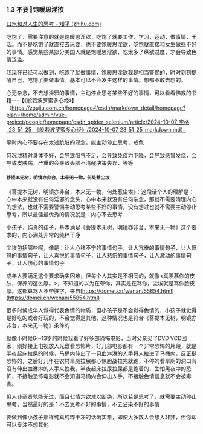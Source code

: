 
### 1.3 不要🙅饱暖思淫欲
[口水和对人生的思考 - 知乎 (zhihu.com)](https://zhuanlan.zhihu.com/p/652905285)

吃饱了，需要注意的就是饱暖思淫欲，吃饱了就要工作，学习，运动，做事情，干活。而不是吃饱了就直接去玩耍，也不要饱暖思淫欲，吃饱就直接和女生做些不好的事情。感觉某些某部分美国人就是饱暖思淫欲，吃太多了纵欲过度，才会导致色情泛滥。

我现在已经可以做到，吃饱了就做事情，饱暖思淫欲我是相当警惕的，时时刻刻提醒自己，吃饱了要做事情。基本可以不会发生这样的事情。想都不敢去想的。

心无杂念，不去想淫邪的事情，主动停止思考某些不好的事情，可以看看佛教的书籍---【《般若波罗蜜多心经》】（https://zoujiu.com.cn/homepage#/csdn/markdown_detail/homepage?plan=/home/admin/vue-project/people/homepage/csdn_spider_selenium/article/2024-10-07_空格_23_51_25_《般若波罗蜜多心经》/2024-10-07_23_51_25_markdown.md）

平时内心不要存在太过肮脏的邪念，能主动停止思考，戒色

何况泄精对身体不好，会导致阳气不足，会导致免疫力下降，会导致感冒发烧，会导致皮肤病，严重的会导致头脑不清醒决策失误，等等

#### **`菩提本无树，明镜亦非台，本来无一物，何处惹尘埃`**
《菩提本无树，明镜亦非台，本来无一物，何处惹尘埃》：这段话个人的理解是：心中本来就没有任何淫邪的念头，心中本来就没有任何杂念，那就不需要清理内心的想法，也就不需要警惕主动思考某些不好的事情，没有想过也就不需要主动停止思考，所以最佳最优秀的情况就是：内心不去思考

小孩子，纯真的孩子，基本满足《菩提本无树，明镜亦非台，本来无一物》这个要求的，内心深处非常的纯粹干净

尘埃包括哪些呢，像是：让人心绪不宁的事情句子，让人亢奋的事情句子，让人愤怒的事情句子，让人喜悦的事情句子，让人悲伤的事情句子，让人激动的事情句子，让人伤心的事情句子

成年人要满足这个要求确实困难，但每个人其实是不相同的，就像<真羡慕你的皮肤，保养的这么厚。>，不知道的以为在夸你，其实是在骂你，尘埃就是骂你脸皮厚。这都算骂人不带脏字，来自[https://domei.cn/wenan/55854.html](https://domei.cn/wenan/55854.html)

很多时候成年人觉得代表色情的物质，但小孩子是不会觉得色情的，小孩子就觉得是好吃的或者好玩的，不会觉得是其他，这种情况也是符合《菩提本无树，明镜亦非台，本来无一物》条件的

就像小时候6～13岁的时候我看了好多部恐怖电影，当时父亲买了DVD VCD回家，刚好接上电视放入光盘看恐怖片，好几部电影都有一个非常恐怖的片段，就是半夜起床拉屎的时候，马桶内伸出了一只血淋淋的人手将人拉进了马桶内，反正挺恐怖的，之后好几年在农村旱厕拉屎都心惊胆战拉完就跑，不停的看旱厕的洞口有没有伸出血淋淋的人手来拽我，半夜起床拉尿拉屎都是跑着的，生怕黑夜中的恐怖，不接触恐怖电影就不会知道马桶内会伸出人手，不接触色情信息就不会被毒害。

但人非圣贤孰能无过，而且七情六欲难以断绝，所以若是思考了，就需要主动停止思考，当然最好的是：不去思考不好的事情，不去沾染不好的事情

要做到像小孩子那样纯真纯粹干净的话确实难，即使大多数人会想入非非，但你却可以专注不想其他
